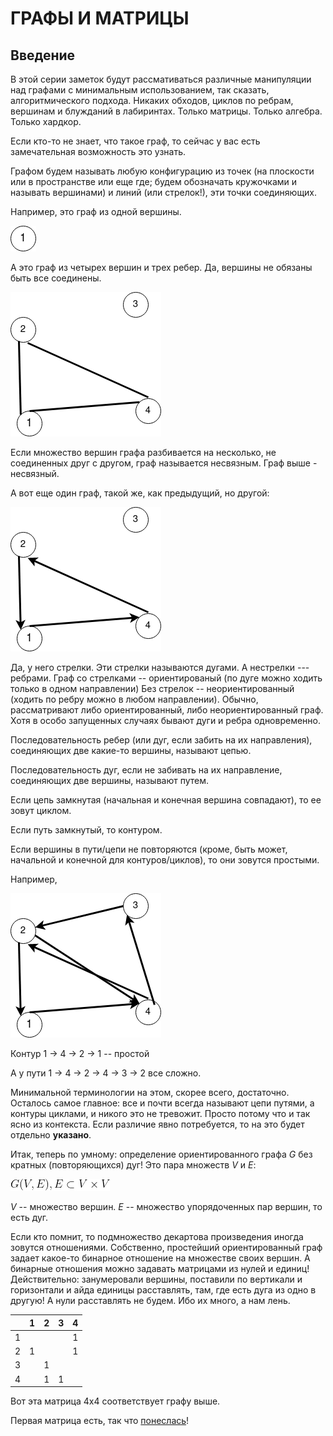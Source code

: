 # ГРАФЫ И МАТРИЦЫ
## Введение

В этой серии заметок будут рассмативаться различные манипуляции над графами с минимальным использованием, так сказать, алгоритмического подхода. Никаких обходов, циклов по ребрам, вершинам и блужданий в лабиринтах. Только матрицы. Только алгебра. Только хардкор.

Если кто-то не знает, что такое граф, то сейчас у вас есть замечательная возможность это узнать.

Графом будем называть любую конфигурацию из точек (на плоскости или в пространстве или еще где; будем обозначать кружочками и называть вершинами) и линий (или стрелок!), эти точки соединяющих.

Например, это граф из одной вершины.

![Diagram](graphs/one_vertex.png)

А это граф из четырех вершин и трех ребер.
Да, вершины не обязаны быть все соединены. 

![Diagram](graphs/four_vertex.png)

Если множество вершин графа разбивается на несколько, не соединенных друг с другом, граф называется несвязным. Граф выше - несвязный.

А вот еще один граф, такой же, как предыдущий, но другой:

![Diagram](graphs/four_vertex_oriented.png)

Да, у него стрелки. Эти стрелки называются дугами. А нестрелки --- ребрами.
Граф со стрелками -- ориентированый (по дуге можно ходить только в одном направлении) Без стрелок -- неориентированный (ходить по ребру можно в любом направлении). Обычно, рассматривают либо ориентированный, либо неориентированный граф. Хотя в особо запущенных случаях бывают дуги и ребра одновременно.

Последовательность ребер (или дуг, если забить на их направления), соединяющих две какие-то вершины, называют цепью.

Последовательность дуг, если не забивать на их направление, соединяющих две вершины, называют путем.

Если цепь замкнутая (начальная и конечная вершина совпадают), то ее зовут циклом.

Если путь замкнутый, то контуром.

Если вершины в пути/цепи не повторяются (кроме, быть может, начальной и конечной для контуров/циклов), то они зовутся простыми. 

Например,

![Diagram](graphs/loop.png)

Контур 1 -> 4 -> 2 -> 1 -- простой

А у пути 1 -> 4 -> 2 -> 4 -> 3 -> 2 все сложно. 

Минимальной терминологии на этом, скорее всего, достаточно. Осталось самое главное: все и почти всегда называют цепи путями, а контуры циклами, и никого это не тревожит. Просто потому что и так ясно из контекста. Если различие явно потребуется, то на это будет отдельно **указано**.

Итак, теперь по умному: определение ориентированного графа *G* без кратных (повторяющихся) дуг!
Это пара множеств *V* и *E*:

![Diagram](formulas/def.png)

*V* -- множество вершин. *E* -- множество упорядоченных пар вершин, то есть дуг.

Если кто помнит, то подмножество декартова произведения иногда зовутся отношениями. Собственно, простейший ориентированный граф задает какое-то бинарное отношение на множестве своих вершин. А бинарные отношения можно задавать матрицами из нулей и единиц! Действительно: занумеровали вершины, поставили по вертикали и горизонтали и айда единицы расставлять, там, где есть дуга из одно в другую!
А нули расставлять не будем. Ибо их много, а нам лень.


|   | 1 | 2 | 3 | 4 |
|---|---|---|---|---|
| 1 |   |   |   | 1 |
| 2 | 1 |   |   | 1 |
| 3 |   | 1 |   |   |
| 4 |   | 1 | 1 |   |

Вот эта матрица 4x4 соответствует графу выше.

Первая матрица есть, так что [понеслась](Part1.md)!